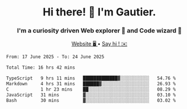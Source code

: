 <h1 align="center">Hi there! 👋 I'm Gautier.</h1>
<h3 align="center">I'm a curiosity driven Web explorer 🚀 and Code wizard 🧙</h3>

<p align="center">
  <a href="https://xisabla.github.io/">Website 🖥️ </a> •
  <a href="mailto:xisabla.dev@gmail.com">Say hi ! ✉️</a>
</p>

<!--START_SECTION:waka-->

```txt
From: 17 June 2025 - To: 24 June 2025

Total Time: 16 hrs 42 mins

TypeScript   9 hrs 11 mins   █████████████▓░░░░░░░░░░░   54.76 %
Markdown     4 hrs 31 mins   ██████▓░░░░░░░░░░░░░░░░░░   26.93 %
C            1 hr 23 mins    ██░░░░░░░░░░░░░░░░░░░░░░░   08.29 %
JavaScript   31 mins         ▓░░░░░░░░░░░░░░░░░░░░░░░░   03.10 %
Bash         30 mins         ▓░░░░░░░░░░░░░░░░░░░░░░░░   03.02 %
```

<!--END_SECTION:waka-->
